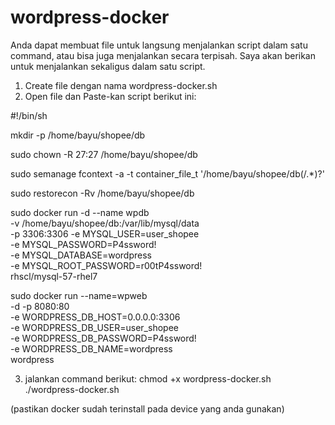 # wordpress-docker

Anda dapat membuat file untuk langsung menjalankan script dalam satu command, atau bisa juga menjalankan secara terpisah. Saya akan berikan untuk menjalankan sekaligus dalam satu script.
1. Create file dengan nama wordpress-docker.sh
2. Open file dan Paste-kan script berikut ini:

#!/bin/sh

mkdir -p /home/bayu/shopee/db

sudo chown -R 27:27 /home/bayu/shopee/db

sudo semanage fcontext -a -t container_file_t '/home/bayu/shopee/db(/.*)?'

sudo restorecon -Rv /home/bayu/shopee/db

sudo docker run -d --name wpdb \
    -v /home/bayu/shopee/db:/var/lib/mysql/data \
    -p 3306:3306
    -e MYSQL_USER=user_shopee \
    -e MYSQL_PASSWORD=P4ssword! \
    -e MYSQL_DATABASE=wordpress \
    -e MYSQL_ROOT_PASSWORD=r00tP4ssword! \
    rhscl/mysql-57-rhel7

sudo docker run --name=wpweb \
-d -p 8080:80 \
-e WORDPRESS_DB_HOST=0.0.0.0:3306 \
-e WORDPRESS_DB_USER=user_shopee \
-e WORDPRESS_DB_PASSWORD=P4ssword! \
-e WORDPRESS_DB_NAME=wordpress \
wordpress

3. jalankan command berikut:
chmod +x  wordpress-docker.sh
./wordpress-docker.sh

(pastikan docker sudah terinstall pada device yang anda gunakan)

